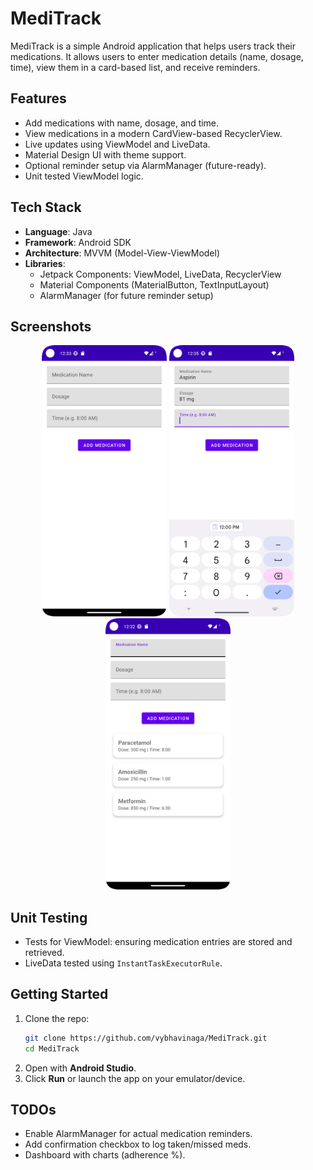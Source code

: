 # MediTrack
MediTrack is a simple Android application that helps users track their medications. It allows users to enter medication details (name, dosage, time), view them in a card-based list, and receive reminders.

##  Features
- Add medications with name, dosage, and time.
- View medications in a modern CardView-based RecyclerView.
- Live updates using ViewModel and LiveData.
- Material Design UI with theme support.
- Optional reminder setup via AlarmManager (future-ready).
- Unit tested ViewModel logic.

## Tech Stack
- **Language**: Java
- **Framework**: Android SDK
- **Architecture**: MVVM (Model-View-ViewModel)
- **Libraries**:
  - Jetpack Components: ViewModel, LiveData, RecyclerView
  - Material Components (MaterialButton, TextInputLayout)
  - AlarmManager (for future reminder setup)

## Screenshots
<p align="center">
  <img src="images/screen1.png" width="200"/>
  <img src="images/screen2.png" width="200"/>
  <img src="images/screen3.png" width="200"/>
</p>

## Unit Testing
- Tests for ViewModel: ensuring medication entries are stored and retrieved.
- LiveData tested using `InstantTaskExecutorRule`.

## Getting Started
1. Clone the repo:
   ```bash
   git clone https://github.com/vybhavinaga/MediTrack.git
   cd MediTrack
   ```
2. Open with **Android Studio**.
3. Click **Run** or launch the app on your emulator/device.

## TODOs
-  Enable AlarmManager for actual medication reminders.
-  Add confirmation checkbox to log taken/missed meds.
-  Dashboard with charts (adherence %).
